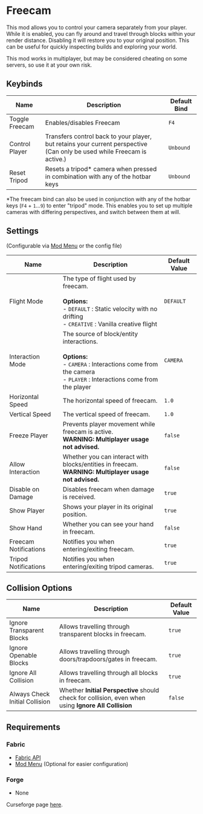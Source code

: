 # Freecam

This mod allows you to control your camera separately from your player. While it is enabled, you can fly around and travel through blocks within your render distance. Disabling it will restore you to your original position. This can be useful for quickly inspecting builds and exploring your world. 

This mod works in multiplayer, but may be considered cheating on some servers, so use it at your own risk.

## Keybinds

| Name           | Description                                                                                                             | Default Bind |
|----------------|-------------------------------------------------------------------------------------------------------------------------|--------------|
| Toggle Freecam | Enables/disables Freecam                                                                                                | `F4`         |
| Control Player | Transfers control back to your player, but retains your current perspective (Can only be used while Freecam is active.) | `Unbound`    |
| Reset Tripod   | Resets a tripod\* camera when pressed in combination with any of the hotbar keys                                        | `Unbound`    |

\*The freecam bind can also be used in conjunction with any of the hotbar keys (`F4` + `1`...`9`) to enter "tripod" mode. This enables you to set up multiple cameras with differing perspectives, and switch between them at will.

## Settings

(Configurable via [Mod Menu](https://www.curseforge.com/minecraft/mc-mods/modmenu) or the config file)

| Name                                  | Description                                                                                                                                                              | Default Value |
|---------------------------------------|--------------------------------------------------------------------------------------------------------------------------------------------------------------------------|---------------|
| Flight Mode                           | The type of flight used by freecam.<br /><br />**Options:**<br />- `DEFAULT` : Static velocity with no drifting<br />- `CREATIVE` : Vanilla creative flight              | `DEFAULT`     |
| Interaction Mode                      | The source of block/entity interactions.<br /><br />**Options:**<br />- `CAMERA` : Interactions come from the camera<br />- `PLAYER` : Interactions come from the player | `CAMERA`      |
| Horizontal Speed                      | The horizontal speed of freecam.                                                                                                                                         | `1.0`         |
| Vertical Speed                        | The vertical speed of freecam.                                                                                                                                           | `1.0`         |
| Freeze Player                         | Prevents player movement while freecam is active.<br />**WARNING: Multiplayer usage not advised.**                                                                       | `false`       |
| Allow Interaction                     | Whether you can interact with blocks/entities in freecam.<br />**WARNING: Multiplayer usage not advised.**                                                               | `false`       |
| Disable on Damage                     | Disables freecam when damage is received.                                                                                                                                | `true`        |
| Show Player                           | Shows your player in its original position.                                                                                                                              | `true`        |
| Show Hand                             | Whether you can see your hand in freecam.                                                                                                                                | `false`       |
| Freecam Notifications                 | Notifies you when entering/exiting freecam.                                                                                                                              | `true`        |
| Tripod Notifications                  | Notifies you when entering/exiting tripod cameras.                                                                                                                       | `true`        |

## Collision Options

| Name                           | Description                                                                                          | Default Value |
|--------------------------------|------------------------------------------------------------------------------------------------------|---------------|
| Ignore Transparent Blocks      | Allows travelling through transparent blocks in freecam.                                             | `true`        |
| Ignore Openable Blocks         | Allows travelling through doors/trapdoors/gates in freecam.                                          | `true`        |
| Ignore All Collision           | Allows travelling through all blocks in freecam.                                                     | `true`        |
| Always Check Initial Collision | Whether **Initial Perspective** should check for collision, even when using **Ignore All Collision** | `false`       |

## Requirements

### Fabric
- [Fabric API](https://www.curseforge.com/minecraft/mc-mods/fabric-api)
- [Mod Menu](https://www.curseforge.com/minecraft/mc-mods/modmenu) (Optional for easier configuration)

### Forge
- None

Curseforge page [here](https://www.curseforge.com/minecraft/mc-mods/free-cam).
